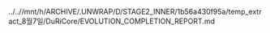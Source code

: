 ../..//mnt/h/ARCHIVE/.UNWRAP/D/STAGE2_INNER/1b56a430f95a/temp_extract_8월7일/DuRiCore/EVOLUTION_COMPLETION_REPORT.md